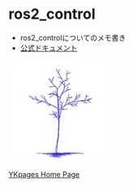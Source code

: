 # ros2_control
- ros2_controlについてのメモ書き
- [公式ドキュメント](https://control.ros.org/rolling/index.html)

![](../../images/BlueTreeIcon_200x200.jpg)

[YKpages Home Page](https://yusukekato.github.io/)
